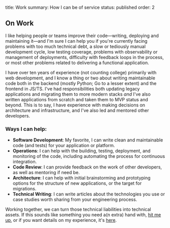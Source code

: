 title: Work
summary: How I can be of service
status: published
order: 2

## On Work

I like helping people or teams improve their code—writing, deploying and
maintaining it—and I'm sure I can help you if you're currently facing
problems with too much technical debt, a slow or tediously manual development
cycle, low testing coverage, problems with observability or management of deployments,
difficulty with feedback loops in the process, or most other problems related to
delivering a functional application.

I have over ten years of experience (not counting college) primarily with web
development, and I know a thing or two about writing maintainable code both in
the backend (mostly Python; Go to a lesser extent) and the frontend in JS/TS.
I've had responsibilities both updating legacy applications and migrating them
to more modern stacks _and_ I've also written applications from scratch and taken them to MVP
status and beyond. This is to say, I have experience with making decisions on architecture
and infrastructure, and I've also led and mentored other developers.

### Ways I can help:

- **Software Development**: My favorite, I can write clean and maintainable code (and tests) for your application or platform.
- **Operations**: I can help with the building, testing, deployment, and monitoring of the code, including automating the process for continuous integration.
- **Code Review**: I can provide feedback on the work of other developers, as well as mentoring if need be.
- **Architecture**: I can help with initial brainstorming and prototyping options for the structure of new applications, or the target for migrations.
- **Technical Writing**: I can write articles about the technologies you use or case studies worth sharing from your engineering process.

Working together, we can turn those technical liabilities into technical
assets. If this sounds like something you need a(n extra) hand with, [hit me up][contact], or if you
want details on my experience, it's [here][cv].

[contact]: {filename}/pages/contact.md
[cv]: {filename}/pages/cv.md
